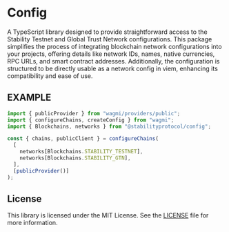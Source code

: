 # Config

A TypeScript library designed to provide straightforward access to the Stability Testnet and Global Trust Network configurations. This package simplifies the process of integrating blockchain network configurations into your projects, offering details like network IDs, names, native currencies, RPC URLs, and smart contract addresses. Additionally, the configuration is structured to be directly usable as a network config in viem, enhancing its compatibility and ease of use.

## EXAMPLE

```ts
import { publicProvider } from "wagmi/providers/public";
import { configureChains, createConfig } from "wagmi";
import { Blockchains, networks } from "@stabilityprotocol/config";

const { chains, publicClient } = configureChains(
  [
    networks[Blockchains.STABILITY_TESTNET],
    networks[Blockchains.STABILITY_GTN],
  ],
  [publicProvider()]
);
```

## License

This library is licensed under the MIT License. See the [LICENSE](LICENSE) file for more information.
